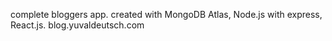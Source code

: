 complete bloggers app. created with MongoDB Atlas, Node.js with express, React.js. blog.yuvaldeutsch.com
